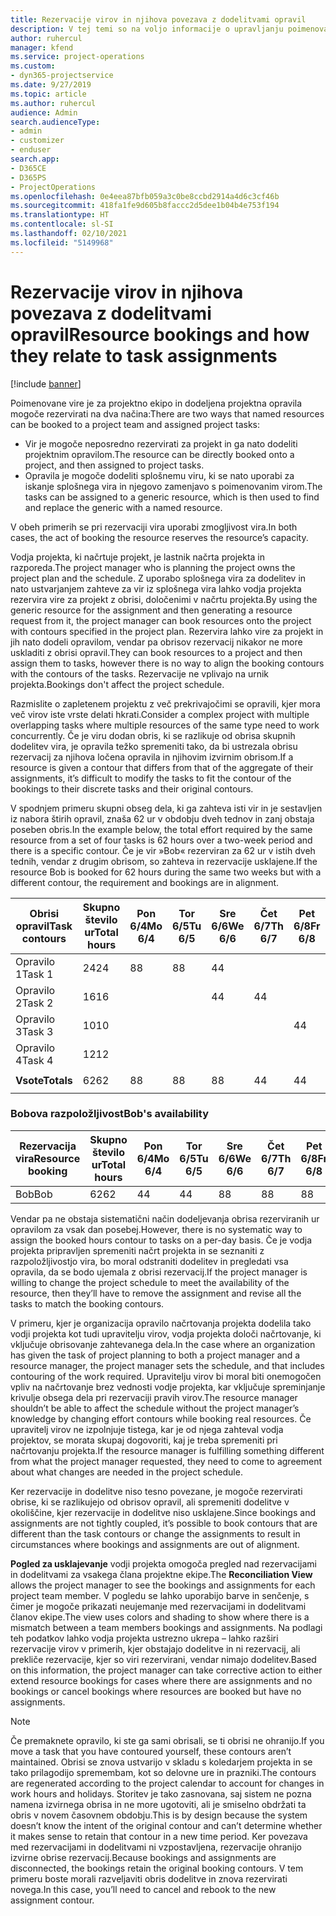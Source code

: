 ```yaml
---
title: Rezervacije virov in njihova povezava z dodelitvami opravil
description: V tej temi so na voljo informacije o upravljanju poimenovanih virov, rezervacij virov in dodelitev opravil ter o tem, kako so povezani med sabo.
author: ruhercul
manager: kfend
ms.service: project-operations
ms.custom:
- dyn365-projectservice
ms.date: 9/27/2019
ms.topic: article
ms.author: ruhercul
audience: Admin
search.audienceType:
- admin
- customizer
- enduser
search.app:
- D365CE
- D365PS
- ProjectOperations
ms.openlocfilehash: 0e4eea87bfb059a3c0be8ccbd2914a4d6c3cf46b
ms.sourcegitcommit: 418fa1fe9d605b8faccc2d5dee1b04b4e753f194
ms.translationtype: HT
ms.contentlocale: sl-SI
ms.lasthandoff: 02/10/2021
ms.locfileid: "5149968"
---
```

# <a name="resource-bookings-and-how-they-relate-to-task-assignments"></a><span data-ttu-id="be40c-103">Rezervacije virov in njihova povezava z dodelitvami opravil</span><span class="sxs-lookup"><span data-stu-id="be40c-103">Resource bookings and how they relate to task assignments</span></span>

[!include [banner](../includes/psa-now-project-operations.md)]

<span data-ttu-id="be40c-104">Poimenovane vire je za projektno ekipo in dodeljena projektna opravila mogoče rezervirati na dva načina:</span><span class="sxs-lookup"><span data-stu-id="be40c-104">There are two ways that named resources can be booked to a project team and assigned project tasks:</span></span>

- <span data-ttu-id="be40c-105">Vir je mogoče neposredno rezervirati za projekt in ga nato dodeliti projektnim opravilom.</span><span class="sxs-lookup"><span data-stu-id="be40c-105">The resource can be directly booked onto a project, and then assigned to project tasks.</span></span>
- <span data-ttu-id="be40c-106">Opravila je mogoče dodeliti splošnemu viru, ki se nato uporabi za iskanje splošnega vira in njegovo zamenjavo s poimenovanim virom.</span><span class="sxs-lookup"><span data-stu-id="be40c-106">The tasks can be assigned to a generic resource, which is then used to find and replace the generic with a named resource.</span></span> 

<span data-ttu-id="be40c-107">V obeh primerih se pri rezervaciji vira uporabi zmogljivost vira.</span><span class="sxs-lookup"><span data-stu-id="be40c-107">In both cases, the act of booking the resource reserves the resource’s capacity.</span></span>

<span data-ttu-id="be40c-108">Vodja projekta, ki načrtuje projekt, je lastnik načrta projekta in razporeda.</span><span class="sxs-lookup"><span data-stu-id="be40c-108">The project manager who is planning the project owns the project plan and the schedule.</span></span> <span data-ttu-id="be40c-109">Z uporabo splošnega vira za dodelitev in nato ustvarjanjem zahteve za vir iz splošnega vira lahko vodja projekta rezervira vire za projekt z obrisi, določenimi v načrtu projekta.</span><span class="sxs-lookup"><span data-stu-id="be40c-109">By using the generic resource for the assignment and then generating a resource request from it, the project manager can book resources onto the project with contours specified in the project plan.</span></span> <span data-ttu-id="be40c-110">Rezervira lahko vire za projekt in jih nato dodeli opravilom, vendar pa obrisov rezervacij nikakor ne more uskladiti z obrisi opravil.</span><span class="sxs-lookup"><span data-stu-id="be40c-110">They can book resources to a project and then assign them to tasks, however there is no way to align the booking contours with the contours of the tasks.</span></span> <span data-ttu-id="be40c-111">Rezervacije ne vplivajo na urnik projekta.</span><span class="sxs-lookup"><span data-stu-id="be40c-111">Bookings don't affect the project schedule.</span></span>

<span data-ttu-id="be40c-112">Razmislite o zapletenem projektu z več prekrivajočimi se opravili, kjer mora več virov iste vrste delati hkrati.</span><span class="sxs-lookup"><span data-stu-id="be40c-112">Consider a complex project with multiple overlapping tasks where multiple resources of the same type need to work concurrently.</span></span> <span data-ttu-id="be40c-113">Če je viru dodan obris, ki se razlikuje od obrisa skupnih dodelitev vira, je opravila težko spremeniti tako, da bi ustrezala obrisu rezervacij za njihova ločena opravila in njihovim izvirnim obrisom.</span><span class="sxs-lookup"><span data-stu-id="be40c-113">If a resource is given a contour that differs from that of the aggregate of their assignments, it’s difficult to modify the tasks to fit the contour of the bookings to their discrete tasks and their original contours.</span></span>

<span data-ttu-id="be40c-114">V spodnjem primeru skupni obseg dela, ki ga zahteva isti vir in je sestavljen iz nabora štirih opravil, znaša 62 ur v obdobju dveh tednov in zanj obstaja poseben obris.</span><span class="sxs-lookup"><span data-stu-id="be40c-114">In the example below, the total effort required by the same resource from a set of four tasks is 62 hours over a two-week period and there is a specific contour.</span></span> <span data-ttu-id="be40c-115">Če je vir »Bob« rezerviran za 62 ur v istih dveh tednih, vendar z drugim obrisom, so zahteva in rezervacije usklajene.</span><span class="sxs-lookup"><span data-stu-id="be40c-115">If the resource Bob is booked for 62 hours during the same two weeks but with a different contour, the requirement and bookings are in alignment.</span></span>

| <span data-ttu-id="be40c-116">**Obrisi opravil**</span><span class="sxs-lookup"><span data-stu-id="be40c-116">**Task contours**</span></span>    | <span data-ttu-id="be40c-117">**Skupno število ur**</span><span class="sxs-lookup"><span data-stu-id="be40c-117">**Total hours**</span></span> | <span data-ttu-id="be40c-118">Pon 6/4</span><span class="sxs-lookup"><span data-stu-id="be40c-118">Mo 6/4</span></span> | <span data-ttu-id="be40c-119">Tor 6/5</span><span class="sxs-lookup"><span data-stu-id="be40c-119">Tu 6/5</span></span> | <span data-ttu-id="be40c-120">Sre 6/6</span><span class="sxs-lookup"><span data-stu-id="be40c-120">We 6/6</span></span> | <span data-ttu-id="be40c-121">Čet 6/7</span><span class="sxs-lookup"><span data-stu-id="be40c-121">Th 6/7</span></span> | <span data-ttu-id="be40c-122">Pet 6/8</span><span class="sxs-lookup"><span data-stu-id="be40c-122">Fr 6/8</span></span> | <span data-ttu-id="be40c-123">Sob 6/9</span><span class="sxs-lookup"><span data-stu-id="be40c-123">Sa 6/9</span></span> | <span data-ttu-id="be40c-124">Ned 6/10</span><span class="sxs-lookup"><span data-stu-id="be40c-124">Su 6/10</span></span> | <span data-ttu-id="be40c-125">Pon 6/11</span><span class="sxs-lookup"><span data-stu-id="be40c-125">Mo 6/11</span></span> | <span data-ttu-id="be40c-126">Tor 6/12</span><span class="sxs-lookup"><span data-stu-id="be40c-126">Tu 6/12</span></span> | <span data-ttu-id="be40c-127">Sre 6/13</span><span class="sxs-lookup"><span data-stu-id="be40c-127">We 6/13</span></span> | <span data-ttu-id="be40c-128">Čet 6/14</span><span class="sxs-lookup"><span data-stu-id="be40c-128">Th 6/14</span></span> | <span data-ttu-id="be40c-129">Pet 6/15</span><span class="sxs-lookup"><span data-stu-id="be40c-129">Fr 6/15</span></span> |
|----------------------|-----------------|--------|--------|--------|--------|--------|--------|---------|---------|---------|---------|---------|---------|
| <span data-ttu-id="be40c-130">Opravilo 1</span><span class="sxs-lookup"><span data-stu-id="be40c-130">Task 1</span></span>               | <span data-ttu-id="be40c-131">24</span><span class="sxs-lookup"><span data-stu-id="be40c-131">24</span></span>              | <span data-ttu-id="be40c-132">8</span><span class="sxs-lookup"><span data-stu-id="be40c-132">8</span></span>      | <span data-ttu-id="be40c-133">8</span><span class="sxs-lookup"><span data-stu-id="be40c-133">8</span></span>      | <span data-ttu-id="be40c-134">4</span><span class="sxs-lookup"><span data-stu-id="be40c-134">4</span></span>      |        |        |        |         |         |         | <span data-ttu-id="be40c-135">4</span><span class="sxs-lookup"><span data-stu-id="be40c-135">4</span></span>       |         |         |
| <span data-ttu-id="be40c-136">Opravilo 2</span><span class="sxs-lookup"><span data-stu-id="be40c-136">Task 2</span></span>               | <span data-ttu-id="be40c-137">16</span><span class="sxs-lookup"><span data-stu-id="be40c-137">16</span></span>              |        |        | <span data-ttu-id="be40c-138">4</span><span class="sxs-lookup"><span data-stu-id="be40c-138">4</span></span>      | <span data-ttu-id="be40c-139">4</span><span class="sxs-lookup"><span data-stu-id="be40c-139">4</span></span>      |        |        |         | <span data-ttu-id="be40c-140">8</span><span class="sxs-lookup"><span data-stu-id="be40c-140">8</span></span>       |         |         |         |         |
| <span data-ttu-id="be40c-141">Opravilo 3</span><span class="sxs-lookup"><span data-stu-id="be40c-141">Task 3</span></span>               | <span data-ttu-id="be40c-142">10</span><span class="sxs-lookup"><span data-stu-id="be40c-142">10</span></span>              |        |        |        |        | <span data-ttu-id="be40c-143">4</span><span class="sxs-lookup"><span data-stu-id="be40c-143">4</span></span>      |        |         |         | <span data-ttu-id="be40c-144">4</span><span class="sxs-lookup"><span data-stu-id="be40c-144">4</span></span>       |         | <span data-ttu-id="be40c-145">2</span><span class="sxs-lookup"><span data-stu-id="be40c-145">2</span></span>       |         |
| <span data-ttu-id="be40c-146">Opravilo 4</span><span class="sxs-lookup"><span data-stu-id="be40c-146">Task 4</span></span>               | <span data-ttu-id="be40c-147">12</span><span class="sxs-lookup"><span data-stu-id="be40c-147">12</span></span>              |        |        |        |        |        |        |         |         |         | <span data-ttu-id="be40c-148">4</span><span class="sxs-lookup"><span data-stu-id="be40c-148">4</span></span>       |         | <span data-ttu-id="be40c-149">8</span><span class="sxs-lookup"><span data-stu-id="be40c-149">8</span></span>       |
|                      |                 |        |        |        |        |        |        |         |         |         |         |         |         |
| <span data-ttu-id="be40c-150">**Vsote**</span><span class="sxs-lookup"><span data-stu-id="be40c-150">**Totals**</span></span>           | <span data-ttu-id="be40c-151">62</span><span class="sxs-lookup"><span data-stu-id="be40c-151">62</span></span>              | <span data-ttu-id="be40c-152">8</span><span class="sxs-lookup"><span data-stu-id="be40c-152">8</span></span>      | <span data-ttu-id="be40c-153">8</span><span class="sxs-lookup"><span data-stu-id="be40c-153">8</span></span>      | <span data-ttu-id="be40c-154">8</span><span class="sxs-lookup"><span data-stu-id="be40c-154">8</span></span>      | <span data-ttu-id="be40c-155">4</span><span class="sxs-lookup"><span data-stu-id="be40c-155">4</span></span>      | <span data-ttu-id="be40c-156">4</span><span class="sxs-lookup"><span data-stu-id="be40c-156">4</span></span>      |        |         | <span data-ttu-id="be40c-157">8</span><span class="sxs-lookup"><span data-stu-id="be40c-157">8</span></span>       | <span data-ttu-id="be40c-158">4</span><span class="sxs-lookup"><span data-stu-id="be40c-158">4</span></span>       | <span data-ttu-id="be40c-159">8</span><span class="sxs-lookup"><span data-stu-id="be40c-159">8</span></span>       | <span data-ttu-id="be40c-160">2</span><span class="sxs-lookup"><span data-stu-id="be40c-160">2</span></span>       | <span data-ttu-id="be40c-161">8</span><span class="sxs-lookup"><span data-stu-id="be40c-161">8</span></span>       |
|                      |                 |        |        |        |        |        |        |         |         |         |         |

### <a name="bobs-availability"></a><span data-ttu-id="be40c-162">Bobova razpoložljivost</span><span class="sxs-lookup"><span data-stu-id="be40c-162">Bob's availability</span></span>
| <span data-ttu-id="be40c-163">**Rezervacija vira**</span><span class="sxs-lookup"><span data-stu-id="be40c-163">**Resource   booking**</span></span> | <span data-ttu-id="be40c-164">**Skupno število ur**</span><span class="sxs-lookup"><span data-stu-id="be40c-164">**Total hours**</span></span> | <span data-ttu-id="be40c-165">Pon 6/4</span><span class="sxs-lookup"><span data-stu-id="be40c-165">Mo 6/4</span></span> | <span data-ttu-id="be40c-166">Tor 6/5</span><span class="sxs-lookup"><span data-stu-id="be40c-166">Tu 6/5</span></span> | <span data-ttu-id="be40c-167">Sre 6/6</span><span class="sxs-lookup"><span data-stu-id="be40c-167">We 6/6</span></span> | <span data-ttu-id="be40c-168">Čet 6/7</span><span class="sxs-lookup"><span data-stu-id="be40c-168">Th 6/7</span></span> | <span data-ttu-id="be40c-169">Pet 6/8</span><span class="sxs-lookup"><span data-stu-id="be40c-169">Fr 6/8</span></span> | <span data-ttu-id="be40c-170">Sob 6/9</span><span class="sxs-lookup"><span data-stu-id="be40c-170">Sa 6/9</span></span> | <span data-ttu-id="be40c-171">Ned 6/10</span><span class="sxs-lookup"><span data-stu-id="be40c-171">Su 6/10</span></span> | <span data-ttu-id="be40c-172">Pon 6/11</span><span class="sxs-lookup"><span data-stu-id="be40c-172">Mo 6/11</span></span> | <span data-ttu-id="be40c-173">Tor 6/12</span><span class="sxs-lookup"><span data-stu-id="be40c-173">Tu 6/12</span></span> | <span data-ttu-id="be40c-174">Sre 6/13</span><span class="sxs-lookup"><span data-stu-id="be40c-174">We 6/13</span></span> | <span data-ttu-id="be40c-175">Čet 6/14</span><span class="sxs-lookup"><span data-stu-id="be40c-175">Th 6/14</span></span> | <span data-ttu-id="be40c-176">Pet 6/15</span><span class="sxs-lookup"><span data-stu-id="be40c-176">Fr 6/15</span></span> |
|------------------------|-----------------|--------|--------|--------|--------|--------|--------|---------|---------|---------|---------|---------|---------|
| <span data-ttu-id="be40c-177">Bob</span><span class="sxs-lookup"><span data-stu-id="be40c-177">Bob</span></span>                    | <span data-ttu-id="be40c-178">62</span><span class="sxs-lookup"><span data-stu-id="be40c-178">62</span></span>              | <span data-ttu-id="be40c-179">4</span><span class="sxs-lookup"><span data-stu-id="be40c-179">4</span></span>      | <span data-ttu-id="be40c-180">4</span><span class="sxs-lookup"><span data-stu-id="be40c-180">4</span></span>      | <span data-ttu-id="be40c-181">8</span><span class="sxs-lookup"><span data-stu-id="be40c-181">8</span></span>      | <span data-ttu-id="be40c-182">8</span><span class="sxs-lookup"><span data-stu-id="be40c-182">8</span></span>      | <span data-ttu-id="be40c-183">8</span><span class="sxs-lookup"><span data-stu-id="be40c-183">8</span></span>      |        |         | <span data-ttu-id="be40c-184">4</span><span class="sxs-lookup"><span data-stu-id="be40c-184">4</span></span>       | <span data-ttu-id="be40c-185">4</span><span class="sxs-lookup"><span data-stu-id="be40c-185">4</span></span>       | <span data-ttu-id="be40c-186">8</span><span class="sxs-lookup"><span data-stu-id="be40c-186">8</span></span>       | <span data-ttu-id="be40c-187">8</span><span class="sxs-lookup"><span data-stu-id="be40c-187">8</span></span>       | <span data-ttu-id="be40c-188">6</span><span class="sxs-lookup"><span data-stu-id="be40c-188">6</span></span>       |

<span data-ttu-id="be40c-189">Vendar pa ne obstaja sistematični način dodeljevanja obrisa rezerviranih ur opravilom za vsak dan posebej.</span><span class="sxs-lookup"><span data-stu-id="be40c-189">However, there is no systematic way to assign the booked hours contour to tasks on a per-day basis.</span></span> <span data-ttu-id="be40c-190">Če je vodja projekta pripravljen spremeniti načrt projekta in se seznaniti z razpoložljivostjo vira, bo moral odstraniti dodelitev in pregledati vsa opravila, da se bodo ujemala z obrisi rezervacij.</span><span class="sxs-lookup"><span data-stu-id="be40c-190">If the project manager is willing to change the project schedule to meet the availability of the resource, then they’ll have to remove the assignment and revise all the tasks to match the booking contours.</span></span>

<span data-ttu-id="be40c-191">V primeru, kjer je organizacija opravilo načrtovanja projekta dodelila tako vodji projekta kot tudi upravitelju virov, vodja projekta določi načrtovanje, ki vključuje obrisovanje zahtevanega dela.</span><span class="sxs-lookup"><span data-stu-id="be40c-191">In the case where an organization has given the task of project planning to both a project manager and a resource manager, the project manager sets the schedule, and that includes contouring of the work required.</span></span> <span data-ttu-id="be40c-192">Upravitelju virov bi moral biti onemogočen vpliv na načrtovanje brez vednosti vodje projekta, kar vključuje spreminjanje krivulje obsega dela pri rezervaciji pravih virov.</span><span class="sxs-lookup"><span data-stu-id="be40c-192">The resource manager shouldn’t be able to affect the schedule without the project manager’s knowledge by changing effort contours while booking real resources.</span></span> <span data-ttu-id="be40c-193">Če upravitelj virov ne izpolnjuje tistega, kar je od njega zahteval vodja projektov, se morata skupaj dogovoriti, kaj je treba spremeniti pri načrtovanju projekta.</span><span class="sxs-lookup"><span data-stu-id="be40c-193">If the resource manager is fulfilling something different from what the project manager requested, they need to come to agreement about what changes are needed in the project schedule.</span></span>

<span data-ttu-id="be40c-194">Ker rezervacije in dodelitve niso tesno povezane, je mogoče rezervirati obrise, ki se razlikujejo od obrisov opravil, ali spremeniti dodelitve v okoliščine, kjer rezervacije in dodelitve niso usklajene.</span><span class="sxs-lookup"><span data-stu-id="be40c-194">Since bookings and assignments are not tightly coupled, it’s possible to book contours that are different than the task contours or change the assignments to result in circumstances where bookings and assignments are out of alignment.</span></span>

<span data-ttu-id="be40c-195">**Pogled za usklajevanje** vodji projekta omogoča pregled nad rezervacijami in dodelitvami za vsakega člana projektne ekipe.</span><span class="sxs-lookup"><span data-stu-id="be40c-195">The **Reconciliation View** allows the project manager to see the bookings and assignments for each project team member.</span></span> <span data-ttu-id="be40c-196">V pogledu se lahko uporabijo barve in senčenje, s čimer je mogoče prikazati neujemanje med rezervacijami in dodelitvami članov ekipe.</span><span class="sxs-lookup"><span data-stu-id="be40c-196">The view uses colors and shading to show where there is a mismatch between a team members bookings and assignments.</span></span> <span data-ttu-id="be40c-197">Na podlagi teh podatkov lahko vodja projekta ustrezno ukrepa – lahko razširi rezervacije virov v primerih, kjer obstajajo dodelitve in ni rezervacij, ali prekliče rezervacije, kjer so viri rezervirani, vendar nimajo dodelitev.</span><span class="sxs-lookup"><span data-stu-id="be40c-197">Based on this information, the project manager can take corrective action to either extend resource bookings for cases where there are assignments and no bookings or cancel bookings where resources are booked but have no assignments.</span></span>

> [!NOTE]
> <span data-ttu-id="be40c-198">Če premaknete opravilo, ki ste ga sami obrisali, se ti obrisi ne ohranijo.</span><span class="sxs-lookup"><span data-stu-id="be40c-198">If you move a task that you have contoured yourself, these contours aren’t maintained.</span></span> <span data-ttu-id="be40c-199">Obrisi se znova ustvarijo v skladu s koledarjem projekta in se tako prilagodijo spremembam, kot so delovne ure in prazniki.</span><span class="sxs-lookup"><span data-stu-id="be40c-199">The contours are regenerated according to the project calendar to account for changes in work hours and holidays.</span></span> <span data-ttu-id="be40c-200">Storitev je tako zasnovana, saj sistem ne pozna namena izvirnega obrisa in ne more ugotoviti, ali je smiselno obdržati ta obris v novem časovnem obdobju.</span><span class="sxs-lookup"><span data-stu-id="be40c-200">This is by design because the system doesn’t know the intent of the original contour and can’t determine whether it makes sense to retain that contour in a new time period.</span></span> <span data-ttu-id="be40c-201">Ker povezava med rezervacijami in dodelitvami ni vzpostavljena, rezervacije ohranijo izvirne obrise rezervacij.</span><span class="sxs-lookup"><span data-stu-id="be40c-201">Because bookings and assignments are disconnected, the bookings retain the original booking contours.</span></span> <span data-ttu-id="be40c-202">V tem primeru boste morali razveljaviti obris dodelitve in znova rezervirati novega.</span><span class="sxs-lookup"><span data-stu-id="be40c-202">In this case, you’ll need to cancel and rebook to the new assignment contour.</span></span>

